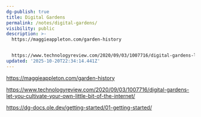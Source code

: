 ```yaml
---
dg-publish: true
title: Digital Gardens
permalink: /notes/digital-gardens/
visibility: public
description: >-
  https://maggieappleton.com/garden-history


  https://www.technologyreview.com/2020/09/03/1007716/digital-gardens-let-you-cultivate-your-own-little-bit-of-the-inte
updated: '2025-10-20T22:34:14.441Z'
---
```

https://maggieappleton.com/garden-history

https://www.technologyreview.com/2020/09/03/1007716/digital-gardens-let-you-cultivate-your-own-little-bit-of-the-internet/

https://dg-docs.ole.dev/getting-started/01-getting-started/
